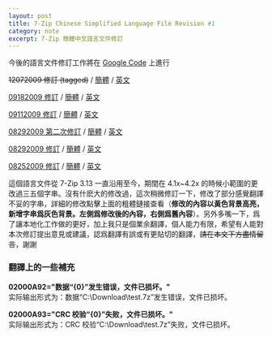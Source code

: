 ```yaml
---
layout: post
title: 7-Zip Chinese Simplified Language File Revision #1
category: note
excerpt: 7-Zip 簡體中文語言文件修訂
---
```


<div class=txt>
<p class=note>今後的語言文件修訂工作將在 <a href="http://code.google.com/p/7-zip/">Google Code</a> 上進行</p>

<p class=download><del datetime="2009-12-07T13:22:11+00:00">12072009 修訂 (tagged)</del> / <a href="/lab/i18n/7z-rev/zh-cn.txt">簡體</a> / <a href="/lab/i18n/7z-rev/en.txt">英文</a></p>

<p class=download><a href="/lab/i18n/7z-rev/09182009.html">09182009 修訂</a> / <a href="/lab/i18n/7z-rev/zh-cn.txt">簡體</a> / <a href="/lab/i18n/7z-rev/en.txt">英文</a></p>

<p class=download><a href="/lab/i18n/7z-rev/09112009.html">09112009 修訂</a> / <a href="/lab/i18n/7z-rev/zh-cn.txt">簡體</a> / <a href="/lab/i18n/7z-rev/en.txt">英文</a></p>

<p class=download><a href="/lab/i18n/7z-rev/08292009_2.html">08292009 第二次修訂</a> / <a href="/lab/i18n/7z-rev/zh-cn.txt">簡體</a> / <a href="/lab/i18n/7z-rev/en.txt">英文</a></p>

<p class=download><a href="/lab/i18n/7z-rev/08292009.html">08292009 修訂</a> / <a href="/lab/i18n/7z-rev/zh-cn.txt">簡體</a> / <a href="/lab/i18n/7z-rev/en.txt">英文</a></p>

<p class=download><a href="/lab/i18n/7z-rev/08252009.html">08252009 修訂</a> / <a href="/lab/i18n/7z-rev/zh-cn.txt">簡體</a> / <a href="/lab/i18n/7z-rev/en.txt">英文</a></p>

<p>這個語言文件從 7-Zip 3.13 一直沿用至今，期間在 4.1x~4.2x 的時候小範圍的更改過三五個字串。沒有什麽大的修改過，這次稍微修訂一下，修改了部分感覺翻譯不妥的字串，詳細的修改點擊上面的粗體鏈接查看（<strong>修改的內容以黃色背景高亮，新增字串爲灰色背景。左側爲修改後的內容，右側爲舊內容</strong>）。另外多嘴一下，爲了讓本地化工作做的更好，加上我只是個業余翻譯，個人能力有限，希望有人能對本次修訂提出意見或建議，認爲翻譯有誤或有更貼切的翻譯，<del datetime="2010-12-03T09:10:59+00:00">請在本文下方盡情留言</del>，謝謝</p>

<h3>翻譯上的一些補充</h3>

<p><strong>02000A92="数据“{0}”发生错误，文件已损坏。"</strong><br>
实际输出形式为：数据“C:\Download\test.7z”发生错误，文件已损坏。</p>

<p><strong>02000A93="CRC 校验“{0}”失败，文件已损坏。"</strong><br>
实际输出形式为：CRC 校验“C:\Download\test.7z”失败，文件已损坏。</p>
</div>